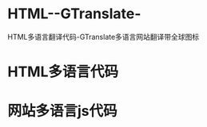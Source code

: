 # HTML--GTranslate-
HTML多语言翻译代码-GTranslate多语言网站翻译带全球图标
# HTML多语言代码

<div class="gtranslate_wrapper" id="gt-wrapper-36649063"></div>

# 网站多语言js代码

<script src="/gtranslate/js/float.js?ver=6.4.1" data-no-optimize="1" data-no-minify="1" data-gt-orig-url="/" data-gt-orig-domain="/" data-gt-widget-id="36649063" defer></script>
